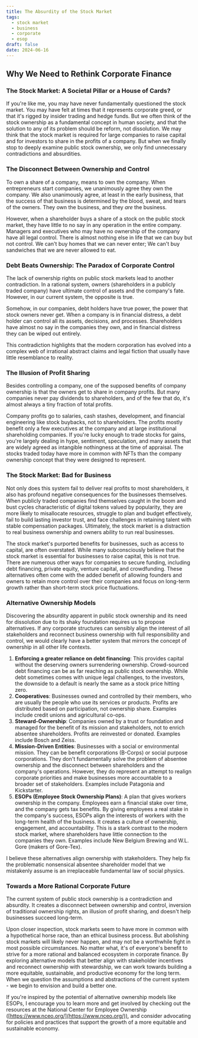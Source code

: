 ```yaml
---
title: The Absurdity of the Stock Market
tags:
  - stock market
  - business
  - corporate
  - esop
draft: false
date: 2024-06-16
---
```


## Why We Need to Rethink Corporate Finance

### The Stock Market: A Societal Pillar or a House of Cards?
If you're like me, you may have never fundamentally questioned the stock market. You may have felt at times that it represents corporate greed, or that it's rigged by insider trading and hedge funds. But we often think of the stock ownership as a fundamental concept in human society, and that the solution to any of its problem should be reform, not dissolution. We may think that the stock market is required for large companies to raise capital and for investors to share in the profits of a company. But when we finally stop to deeply examine public stock ownership, we only find unnecessary contradictions and absurdities.

### The Disconnect Between Ownership and Control
To own a share of a company, means to own the company. When entrepreneurs start companies, we unanimously agree they own the company. We also unanimously agree, at least in the early business, that the success of that business is determined by the blood, sweat, and tears of the owners. They own the business, and they *are* the business.

However, when a shareholder buys a share of a stock on the public stock market, they have little to no say in any operation in the entire company. Managers and executives who may have no ownership of the company have all legal control. There is almost nothing else in life that we can buy but not control. We can't buy homes that we can never enter; We can't buy sandwiches that we are never allowed to eat.

### Debt Beats Ownership: The Paradox of Corporate Control
The lack of ownership rights on public stock markets lead to another contradiction. In a rational system, owners (shareholders in a publicly traded company) have ultimate control of assets and the company's fate. However, in our current system, the opposite is true.

Somehow, in our companies, debt holders have true power, the power that stock owners never get. When a company is in financial distress, a debt holder can control all its assets, decisions, and processes. Shareholders have almost no say in the companies they own, and in financial distress they can be wiped out entirely.

This contradiction highlights that the modern corporation has evolved into a complex web of irrational abstract claims and legal fiction that usually have little resemblance to reality.

### The Illusion of Profit Sharing
Besides controlling a company, one of the supposed benefits of company ownership is that the owners get to share in company profits. But many companies never pay dividends to shareholders, and of the few that do, it's almost always a tiny fraction of total profits.

Company profits go to salaries, cash stashes, development, and financial engineering like stock buybacks, not to shareholders. The profits mostly benefit only a few executives at the company and at large institutional shareholding companies. If you're lucky enough to trade stocks for gains, you're largely dealing in hype, sentiment, speculation, and many assets that are widely agreed as intangible nothingness at the time of appraisal. The stocks traded today have more in common with NFTs than the company ownership concept that they were designed to represent.

### The Stock Market: Bad for Business
Not only does this system fail to deliver real profits to most shareholders, it also has profound negative consequences for the businesses themselves. When publicly traded companies find themselves caught in the boom and bust cycles characteristic of digital tokens valued by popularity, they are more likely to misallocate resources, struggle to plan and budget effectively, fail to build lasting investor trust, and face challenges in retaining talent with stable compensation packages. Ultimately, the stock market is a distraction to real business ownership and owners ability to run real businesses.

The stock market's purported benefits for businesses, such as access to capital, are often overstated. While many subconsciously believe that the stock market is essential for businesses to raise capital, this is not true. There are numerous other ways for companies to secure funding, including debt financing, private equity, venture capital, and crowdfunding. These alternatives often come with the added benefit of allowing founders and owners to retain more control over their companies and focus on long-term growth rather than short-term stock price fluctuations.

### Alternative Ownership Models
Discovering the absurdity apparent in public stock ownership and its need for dissolution due to its shaky foundation requires us to propose alternatives. If any corporate structures can sensibly align the interest of all stakeholders and reconnect business ownership with full responsibility and control, we would clearly have a better system that mirrors the concept of ownership in all other life contexts.

1. **Enforcing a greater reliance on debt financing**: This provides capital without the deserving owners surrendering ownership. Crowd-sourced debt financing can be as far reaching as public stock ownership. While debt sometimes comes with unique legal challenges, to the investors, the downside to a default is nearly the same as a stock price hitting zero.
2. **Cooperatives**: Businesses owned and controlled by their members, who are usually the people who use its services or products. Profits are distributed based on participation, not ownership share. Examples include credit unions and agricultural co-ops.
3. **Steward-Ownership**: Companies owned by a trust or foundation and managed for the benefit of its mission and stakeholders, not to enrich absentee shareholders. Profits are reinvested or donated. Examples include Bosch and Zeiss.
4. **Mission-Driven Entities**: Businesses with a social or environmental mission. They can be benefit corporations (B-Corps) or social purpose corporations. They don't fundamentally solve the problem of absentee ownership and the disconnect between shareholders and the company's operations. However, they do represent an attempt to realign corporate priorities and make businesses more accountable to a broader set of stakeholders. Examples include Patagonia and Kickstarter.
5. **ESOPs (Employee Stock Ownership Plans)**: A plan that gives workers ownership in the company. Employees earn a financial stake over time, and the company gets tax benefits. By giving employees a real stake in the company's success, ESOPs align the interests of workers with the long-term health of the business. It creates a culture of ownership, engagement, and accountability. This is a stark contrast to the modern stock market, where shareholders have little connection to the companies they own. Examples include New Belgium Brewing and W.L. Gore (makers of Gore-Tex).

I believe these alternatives align ownership with stakeholders. They help fix the problematic nonsensical absentee shareholder model that we mistakenly assume is an irreplaceable fundamental law of social physics.

### Towards a More Rational Corporate Future
The current system of public stock ownership is a contradiction and absurdity. It creates a disconnect between ownership and control, inversion of traditional ownership rights, an illusion of profit sharing, and doesn't help businesses succeed long-term.

Upon closer inspection, stock markets seem to have more in common with a hypothetical horse race, than an ethical business process. But abolishing stock markets will likely never happen, and may not be a worthwhile fight in most possible circumstances. No matter what, it's of everyone's benefit to strive for a more rational and balanced ecosystem in corporate finance. By exploring alternative models that better align with stakeholder incentives and reconnect ownership with stewardship, we can work towards building a more equitable, sustainable, and productive economy for the long term. When we question the assumptions and abstractions of the current system - we begin to envision and build a better one.

If you're inspired by the potential of alternative ownership models like ESOPs, I encourage you to learn more and get involved by checking out the resources at the National Center for Employee Ownership ([https://www.nceo.org/](https://www.nceo.org/)), and consider advocating for policies and practices that support the growth of a more equitable and sustainable economy.